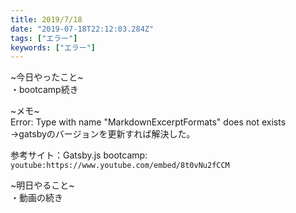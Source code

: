 ```yaml
---
title: 2019/7/18
date: "2019-07-18T22:12:03.284Z"
tags: ["エラー"]
keywords: ["エラー"]
---
```

~今日やったこと~\
・bootcamp続き


~メモ~\
Error: Type with name "MarkdownExcerptFormats" does not exists \
->gatsbyのバージョンを更新すれば解決した。

参考サイト：Gatsby.js bootcamp: `youtube:https://www.youtube.com/embed/8t0vNu2fCCM`

~明日やること~\
・動画の続き